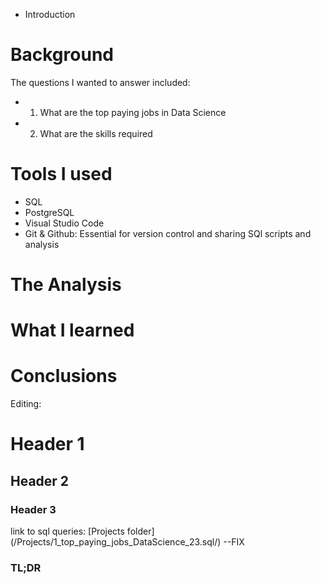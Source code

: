 - Introduction

# Background
The questions I wanted to answer included: 
- 1) What are the top paying jobs in Data Science 
- 2) What are the skills required 
# Tools I used
- SQL
- PostgreSQL
- Visual Studio Code
- Git & Github: Essential for version control and sharing SQl scripts and analysis 
# The Analysis
# What I learned
# Conclusions 

Editing:
# Header 1
## Header 2
### Header 3

link to sql queries: [Projects folder] (/Projects/1_top_paying_jobs_DataScience_23.sql/) --FIX 

### TL;DR